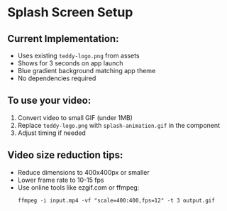 # Splash Screen Setup

## Current Implementation:
- Uses existing `teddy-logo.png` from assets
- Shows for 3 seconds on app launch
- Blue gradient background matching app theme
- No dependencies required

## To use your video:
1. Convert video to small GIF (under 1MB)
2. Replace `teddy-logo.png` with `splash-animation.gif` in the component
3. Adjust timing if needed

## Video size reduction tips:
- Reduce dimensions to 400x400px or smaller
- Lower frame rate to 10-15 fps
- Use online tools like ezgif.com or ffmpeg:
  ```
  ffmpeg -i input.mp4 -vf "scale=400:400,fps=12" -t 3 output.gif
  ```